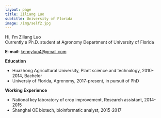 ```yaml
---
layout: page
title: Ziliang Luo
subtitle: University of Florida
image: /img/self2.jpg
---
```



Hi, I'm Ziliang Luo  
Currently a Ph.D. student at Agronomy Department of University of Florida

**E-mail**: kennyluo4@gmail.com




**Education**

* Huazhong Agricultural University, Plant science and technology, 2010-2014, Bachelor  
* Universiy of Florida, Agronomy, 2017-present, in pursuit of PhD

**Working Experience**
* National key laboratory of crop improvement, Research assistant, 2014-2015  
* Shanghai OE biotech, bioinformatic analyst, 2015-2017
